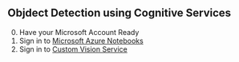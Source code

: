 ## Objdect Detection using Cognitive Services

0. Have your Microsoft Account Ready
1. Sign in to [Microsoft Azure Notebooks](https://notebooks.azure.com/)
2. Sign in to [Custom Vision Service](https://www.customvision.ai)


